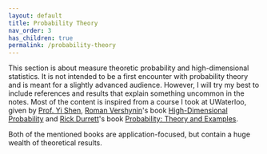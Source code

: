 ```yaml
---
layout: default
title: Probability Theory
nav_order: 3
has_children: true
permalink: /probability-theory
---
```


This section is about measure theoretic probability and high-dimensional statistics. It is not intended to be a first encounter with probability theory and is meant for a slightly advanced audience. However, I will try my best to include references and results that explain something uncommon in the notes. Most of the content is inspired from a course I took at UWaterloo, given by [Prof. Yi Shen](https://sites.google.com/site/yishenenglish/), [Roman Vershynin](https://www.math.uci.edu/~rvershyn/)'s book [High-Dimensional Probability](https://www.math.uci.edu/~rvershyn/papers/HDP-book/HDP-book.pdf) and [Rick Durrett](https://services.math.duke.edu/~rtd/)'s book [Probability: Theory and Examples](https://services.math.duke.edu/~rtd/PTE/PTE5_011119.pdf).

Both of the mentioned books are application-focused, but contain a huge wealth of theoretical results.
